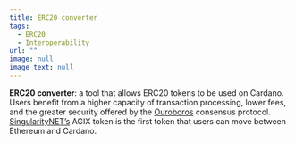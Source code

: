 ```yaml
---
title: ERC20 converter
tags:
  - ERC20
  - Interoperability
url: ""
image: null
image_text: null
---
```


**ERC20 converter**: a tool that allows ERC20 tokens to be used on Cardano. Users benefit from a higher capacity of transaction processing, lower fees, and the greater security offered by the [Ouroboros](https://www.essentialcardano.io/glossary/ouroboros) consensus protocol. [SingularityNET’s](https://singularitynet.io/) AGIX token is the first token that users can move between Ethereum and Cardano.
